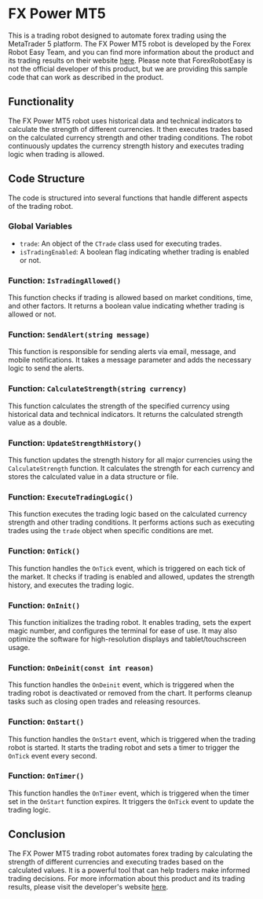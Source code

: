 # FX Power MT5

This is a trading robot designed to automate forex trading using the MetaTrader 5 platform. The FX Power MT5 robot is developed by the Forex Robot Easy Team, and you can find more information about the product and its trading results on their website [here](https://forexroboteasy.com/forex-robot-review/fx-power-mt5-review-elevate-forex-trading-with-2020-strategy-update/). Please note that ForexRobotEasy is not the official developer of this product, but we are providing this sample code that can work as described in the product.

## Functionality

The FX Power MT5 robot uses historical data and technical indicators to calculate the strength of different currencies. It then executes trades based on the calculated currency strength and other trading conditions. The robot continuously updates the currency strength history and executes trading logic when trading is allowed.

## Code Structure

The code is structured into several functions that handle different aspects of the trading robot.

### Global Variables

- `trade`: An object of the `CTrade` class used for executing trades.
- `isTradingEnabled`: A boolean flag indicating whether trading is enabled or not.

### Function: `IsTradingAllowed()`

This function checks if trading is allowed based on market conditions, time, and other factors. It returns a boolean value indicating whether trading is allowed or not.

### Function: `SendAlert(string message)`

This function is responsible for sending alerts via email, message, and mobile notifications. It takes a message parameter and adds the necessary logic to send the alerts.

### Function: `CalculateStrength(string currency)`

This function calculates the strength of the specified currency using historical data and technical indicators. It returns the calculated strength value as a double.

### Function: `UpdateStrengthHistory()`

This function updates the strength history for all major currencies using the `CalculateStrength` function. It calculates the strength for each currency and stores the calculated value in a data structure or file.

### Function: `ExecuteTradingLogic()`

This function executes the trading logic based on the calculated currency strength and other trading conditions. It performs actions such as executing trades using the `trade` object when specific conditions are met.

### Function: `OnTick()`

This function handles the `OnTick` event, which is triggered on each tick of the market. It checks if trading is enabled and allowed, updates the strength history, and executes the trading logic.

### Function: `OnInit()`

This function initializes the trading robot. It enables trading, sets the expert magic number, and configures the terminal for ease of use. It may also optimize the software for high-resolution displays and tablet/touchscreen usage.

### Function: `OnDeinit(const int reason)`

This function handles the `OnDeinit` event, which is triggered when the trading robot is deactivated or removed from the chart. It performs cleanup tasks such as closing open trades and releasing resources.

### Function: `OnStart()`

This function handles the `OnStart` event, which is triggered when the trading robot is started. It starts the trading robot and sets a timer to trigger the `OnTick` event every second.

### Function: `OnTimer()`

This function handles the `OnTimer` event, which is triggered when the timer set in the `OnStart` function expires. It triggers the `OnTick` event to update the trading logic.

## Conclusion

The FX Power MT5 trading robot automates forex trading by calculating the strength of different currencies and executing trades based on the calculated values. It is a powerful tool that can help traders make informed trading decisions. For more information about this product and its trading results, please visit the developer's website [here](https://forexroboteasy.com/forex-robot-review/fx-power-mt5-review-elevate-forex-trading-with-2020-strategy-update/).
